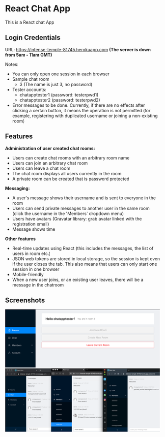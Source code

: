 # React Chat App

This is a React chat App

## Login Credentials
URL: https://intense-temple-81745.herokuapp.com __(The server is down from 5am - 11am GMT)__

Notes:
* You can only open one session in each browser
* Sample chat room
    * 3 (The name is just 3, no password)
* Tester accounts:
    * chatapptester1 (password: testerpwd1)
    * chatapptester2 (password: testerpwd2)
* Error messages to be done. Currently, if 
there are no effects after clicking a certain button,
it means the operation is not permitted
(for example, registering with duplicated username or joining a non-existing room)


## Features
**Administration of user created chat rooms:**
  - Users can create chat rooms with an arbitrary room name
  - Users can join an arbitrary chat room 
  - Users can leave a chat room
  - The chat room displays all users currently in the room
  - A private room can be created that is password protected

**Messaging:**
  * A user's message shows their username and is sent to everyone in the room
  * Users can send private messages to another user in the same room (click the username in the 'Members' dropdown menu)
  * Users have avatars (Gravatar library: grab avatar linked with the registration email)
  * Message shows time
  
**Other features**
* Real-time updates using React (this includes the messages, the list of users in room etc.)
* JSON web tokens are stored in local storage, so the session is kept even if the user closes the tab. This also means that users can only start one session in one browser
* Mobile-friendly
* When a new user joins, or an existing user leaves, there will be a message in the chatroom

## Screenshots

![Screenshot1](./screenshot1.png)
![Screenshot2](./screenshot2.png)


  
